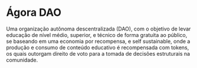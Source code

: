 # Ágora DAO

Uma organização autônoma descentralizada (DAO), com o objetivo de levar educação de nível médio, superior, e técnico de forma gratuita ao público, se baseando em uma economia por recompensa, e self sustainable, onde a produção e consumo de conteúdo educativo é recompensada com tokens, os quais outorgam direito de voto para a tomada de decisões estruturais na comunidade.
